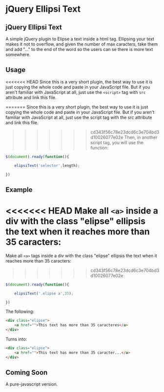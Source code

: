 # jQuery Ellipsi Text


## jQuery Ellipsi Text

A simple jQuery plugin to Elipse a text inside a html tag.
Ellipsing your text makes it not to overflow, and given the number of max caracters, take them and add "..." to the end of the word so the users can se there is more text somewhere.

## Usage

<<<<<<< HEAD
Since this is a very short plugin, the best way to use it is just copying the whole code and paste in your JavaScript file.
But if you aren't familiar with JavaScript at all, just use the ```<script>``` tag with ```src``` attribute and link this file.

=======
Since this is a very short plugin, the best way to use it is just copying the whole code and paste in your JavaScript file. But if you aren't familiar with JavaScript at all, just use the script tag with the  src attribute and link this file.
>>>>>>> cd343f56c78e23dcd6c3e704bd3d10026077e02e
Then, in another script tag, you will use the function:

```javascript
$(document).ready(function(){

	elipsiText('selector',length);

})
```

## Example

<<<<<<< HEAD
Make all ```<a>``` inside a div with the class "elipse" ellipsis the text when it reaches more than 35 caracters:
=======
Make all ``` <a> ``` tags inside a div with the class "elipse" ellipsis the text when it reaches more than 35 caracters:
>>>>>>> cd343f56c78e23dcd6c3e704bd3d10026077e02e

```js
$(document).ready(function(){

	elipsiText('.elipse a',35);

})
```

The following:

```html
<div class="elipse">
	<a href="">This text has more than 35 caracteres</a>
</div>
```

Turns into:

```html
<div class="elipse">
	<a href="">This text has more than 35 caracter...</a>
</div>

```

## Coming Soon

A pure-javascript version.

	
